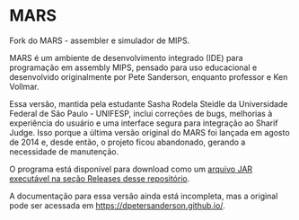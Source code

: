 # MARS
Fork do MARS - assembler e simulador de MIPS.

MARS é um ambiente de desenvolvimento integrado (IDE) para programação em assembly MIPS, pensado para uso educacional e desenvolvido originalmente por Pete Sanderson, enquanto professor e Ken Vollmar.

Essa versão, mantida pela estudante Sasha Rodela Steidle da Universidade Federal de São Paulo - UNIFESP, inclui correções de bugs, melhorias à experiência do usuário e uma interface segura para integração ao Sharif Judge. Isso porque a última versão original do MARS foi lançada em agosto de 2014 e, desde então, o projeto ficou abandonado, gerando a necessidade de manutenção.

O programa está disponível para download como um [arquivo JAR executável na seção Releases desse repositório](https://github.com/Sa-RSt/MARS/releases/download/v4.5.3/Mars.jar).

A documentação para essa versão ainda está incompleta, mas a original pode ser acessada em https://dpetersanderson.github.io/.

